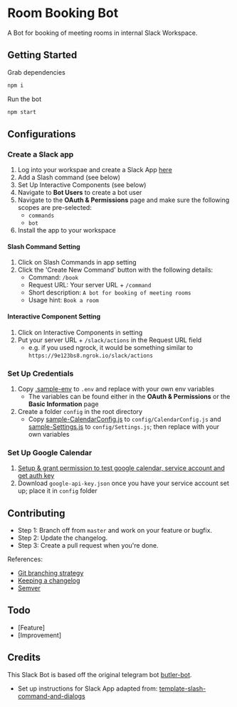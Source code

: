 # Room Booking Bot

A Bot for booking of meeting rooms in internal Slack Workspace.

## Getting Started
Grab dependencies
```javascript
npm i
```

Run the bot
```javascript
npm start
```

## Configurations

### Create a Slack app

1. Log into your workspae and create a Slack App [here](https://api.slack.com/apps) 
2. Add a Slash command (see below)
3. Set Up Interactive Components (see below)
4. Navigate to **Bot Users** to create a bot user
5. Navigate to the **OAuth & Permissions** page and make sure the following scopes are pre-selected:
    * `commands`
    * `bot`
5. Install the app to your workspace

#### Slash Command Setting
1. Click on Slash Commands in app setting
2. Click the 'Create New Command' button with the following details:
    * Command: `/book`
    * Request URL: Your server URL + `/command`
    * Short description: `A bot for booking of meeting rooms`
    * Usage hint: `Book a room`

#### Interactive Component Setting
1. Click on Interactive Components in setting
2. Put your server URL + `/slack/actions` in the Request URL field
    * e.g. if you used ngrock, it would be something similar to `https://9e123bs8.ngrok.io/slack/actions`

### Set Up Credentials
1. Copy [.sample-env](.sample-env) to `.env` and replace with your own env variables
    * The variables can be found either in the **OAuth & Permissions** or the **Basic Information** page
 2. Create a folder `config` in the root directory
	 * Copy [sample-CalendarConfig.js](sample-CalendarConfig.js) to `config/CalendarConfig.js` and [sample-Settings.js](sample-Settings.js) to `config/Settings.js`; then replace with your own variables
	 

### Set Up Google Calendar 
1. [Setup & grant permission to test google calendar, service account and get auth key](https://github.com/yuhong90/node-google-calendar/wiki#setup-service-accounts)
2.  Download `google-api-key.json` once you have your service account set up; place it in `config` folder


## Contributing

* Step 1: Branch off from ```master``` and work on your feature or bugfix.
* Step 2: Update the changelog.
* Step 3: Create a pull request when you're done.

References:
* [Git branching strategy](http://nvie.com/posts/a-successful-git-branching-model/)
* [Keeping a changelog](http://keepachangelog.com/)
* [Semver](http://semver.org/)

## Todo
* [Feature] 
* [Improvement]

## Credits
This Slack Bot is based off the original telegram bot [butler-bot](https://github.com/GovTechSG/butler-bot/).
* Set up instructions for Slack App adapted from: [template-slash-command-and-dialogs](https://github.com/slackapi/template-slash-command-and-dialogs/blob/master/README.md)